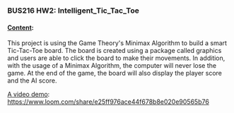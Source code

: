 ### BUS216 HW2: Intelligent_Tic_Tac_Toe

#### <ins>Content</ins>:
This project is using the Game Theory's Minimax Algorithm to build a smart Tic-Tac-Toe board. The board is created using a package called graphics and users are able to click the board to make their movements. In addition, with the usage of a Minimax Algorithm, the computer will never lose the game. At the end of the game, the board will also display the player score and the AI score.

<ins>A video demo</ins>: https://www.loom.com/share/e25ff976ace44f678b8e020e90565b76
